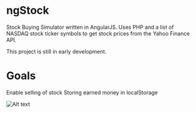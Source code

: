 ngStock
=======

Stock Buying Simulator written in AngularJS. Uses PHP and a list of NASDAQ stock ticker symbols to get stock prices from the Yahoo Finance API.

This project is still in early development.

Goals
=======

Enable selling of stock
Storing earned money in localStorage

![Alt text](https://raw.github.com/dougmolineux/ngStock/master/screenshots/stock-screenshot.png "Stocks Screenshot 1")
